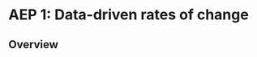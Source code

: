 # AEP 1: Data-driven rates of change 

## Overview 


<!--stackedit_data:
eyJoaXN0b3J5IjpbMTgzOTc2MzU1OF19
-->